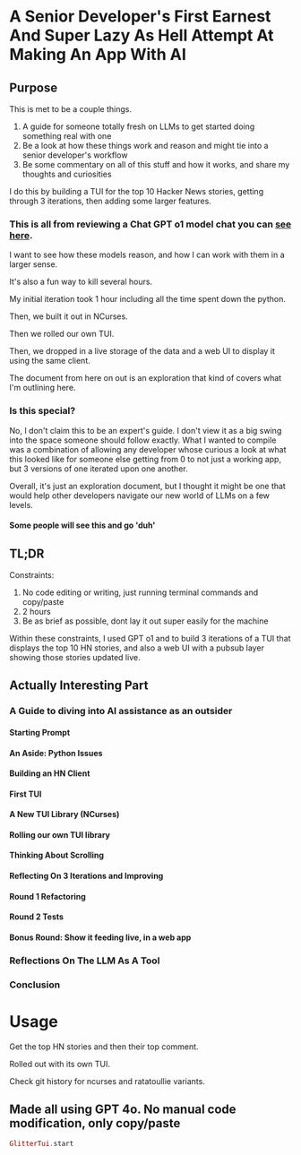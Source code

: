 # A Senior Developer's First Earnest And Super Lazy As Hell Attempt At Making An App With AI
## Purpose
This is met to be a couple things.

1. A guide for someone totally fresh on LLMs to get started doing something real with one
2. Be a look at how these things work and reason and might tie into a senior developer's workflow
3. Be some commentary on all of this stuff and how it works, and share my thoughts and curiosities

I do this by building a TUI for the top 10 Hacker News stories, getting through 3 iterations, then adding some larger features.

### This is all from reviewing a Chat GPT o1 model chat you can [see here](https://chatgpt.com/share/677dd787-c3c8-8006-a232-e5797090bb6f).

I want to see how these models reason, and how I can work with them in a larger sense.

It's also a fun way to kill several hours.

My initial iteration took 1 hour including all the time spent down the python.

Then, we built it out in NCurses.

Then we rolled our own TUI.

Then, we dropped in a live storage of the data and a web UI to display it using the same client.

The document from here on out is an exploration that kind of covers what I'm outlining here.

### Is this special?
No, I don't claim this to be an expert's guide.
I don't view it as a big swing into the space someone should follow exactly.
What I wanted to compile was a combination of allowing any developer whose curious a look at what this looked like for someone else getting from 0 to not just a working app, but 3 versions of one iterated upon one another.

Overall, it's just an exploration document, but I thought it might be one that would help other developers navigate our new world of LLMs on a few levels.

#### Some people will see this and go 'duh'

## TL;DR
Constraints:
1. No code editing or writing, just running terminal commands and copy/paste
2. 2 hours
3. Be as brief as possible, dont lay it out super easily for the machine

Within these constraints, I used GPT o1 and to build 3 iterations of a TUI that displays the top 10 HN stories, and also a web UI with a pubsub layer showing those stories updated live.

## Actually Interesting Part

### A Guide to diving into AI assistance as an outsider
#### Starting Prompt
#### An Aside: Python Issues
#### Building an HN Client
#### First TUI
#### A New TUI Library (NCurses)
#### Rolling our own TUI library
#### Thinking About Scrolling
#### Reflecting On 3 Iterations and Improving
#### Round 1 Refactoring
#### Round 2 Tests
#### Bonus Round: Show it feeding live, in a web app

### Reflections On The LLM As A Tool

### Conclusion



# Usage
Get the top HN stories and then their top comment.

Rolled out with its own TUI.

Check git history for ncurses and ratatoullie variants.

## Made all using GPT 4o. No manual code modification, only copy/paste

```elixir
GlitterTui.start
```
